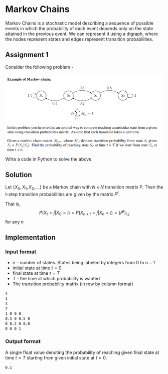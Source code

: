 # Markov Chains

Markov Chains is a stochastic model describing a sequence of possible events in which the
probability of each event depends only on the state attained in the previous event. We can 
represent it using a digraph, where the nodes represent states and edges represent transition probabilities.

## Assignment 1

Consider the following problem -

![markov-chain.png](./markov-chain.png)

Write a code in Python to solve the above.

## Solution

Let $\{X_0, X_1, X_2, \dots \}$ be a Markov chain with $N × N$ transition matrix P. Then the t-step transition probabilities are given by the matrix $P^t$.

That is, 
$$P(X_t = j | X_0 = i) =  P(X_{n+t} = j | X_n = i) = (P^t)_{i,j}$$ for any $n$

## Implementation

### Input format
- $n$ - number of states. States being labeled by integers from $0$ to $n-1$
- initial state at time $t = 0$
- final state at time $t = T$
- $T$ - the time at which probability is wanted
- The transition probability matrix (in row by column format)

```
4
1
4
7
1 0 0 0
0.5 0 0.5 0
0 0.2 0 0.8
0 0 0 1
```
### Output format

A single float value denoting the probability of reaching given final state at time $t = T$ starting from given initial state at $t = 0$.
```
0.1
```

